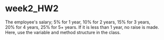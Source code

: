 # week2_HW2

The employee's salary; 5% for 1 year, 10% for 2 years, 15% for 3 years, 20% for 4 years, 25% for 5+ years. If it is less than 1 year, no raise is made. Here, use the variable and method structure in the class.

